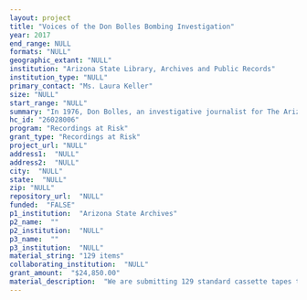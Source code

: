 ```yaml
--- 
layout: project 
title: "Voices of the Don Bolles Bombing Investigation"
year: 2017
end_range: NULL
formats: "NULL"
geographic_extant: "NULL"
institution: "Arizona State Library, Archives and Public Records"
institution_type: "NULL"
primary_contact: "Ms. Laura Keller"
size: "NULL"
start_range: "NULL"
summary: "In 1976, Don Bolles, an investigative journalist for The Arizona Republic, died after a bomb exploded beneath his car in central Phoenix. Many, including Bolles himself, believe that organized criminals were behind the hit. Bolles’s murder has become an infamous mark in Arizona history—a watershed moment which spurred the law officers, politicians and the courts into reform. On a national scale, its notoriety called attention to the dangers of Investigative Journalism and solidified its importance. Forty years later, the bombing is still shrouded in mystery and controversy. The Arizona State Archives is requesting funding to digitize a small portion of tapes from the Bolles Collection that we believe contain valuable information such as police interviews and wiretaps of the case’s most important figures. Their digitization will expand access and provide new information about the criminal activity that spanned many levels of Arizona society during the late twentieth century."
hc_id: "26028006"
program: "Recordings at Risk"
grant_type: "Recordings at Risk"
project_url: "NULL"
address1:  "NULL"
address2:  "NULL"
city:  "NULL"
state:  "NULL"
zip: "NULL"
repository_url:  "NULL"
funded:  "FALSE"
p1_institution:  "Arizona State Archives"
p2_name:  ""
p2_institution:  "NULL"
p3_name:  ""
p3_institution:  "NULL"
material_string: "129 items"
collaborating_institution:  "NULL"
grant_amount:  "$24,850.00"
material_description:  "We are submitting 129 standard cassette tapes to be digitized. The content on these tapes was created between 1968 and 1991, with several undated tapes. They are the result of the Phoenix Police Department’s investigation into Bolles’s murder and were transferred to the State Archives by the State Attorney General’s Office, having been used in the State’s prosecution cases against the three defendants charged with carrying out the bombing. We do not know the provenance of many of the tapes due to the lack of contextual information we received with the records, including the tapes that predate the Bolles murder. We have over 100 linear feet of paper-based records in the Bolles collection that have not been processed. We believe we will find more information on provenance for the audiovisual materials once that occurs. A finding aid for the Bolles Collection is available publicly through our online digital catalog. We currently do not provide access to the tapes, however, due to the instability of the carrier media. We hold all rights to the collection. Our transfer agreement with the Arizona Attorney General’s Office states that only serious historians, researchers and legal practioners may access the Bolles collection, quantified through a written research request and approved by the Archives Director. This practice shall be applied to the digitized audio as well. It should be noted that no researcher who has submitted a request has been turned away. Approved researchers are provided access to the digitized audio once after the Electronic Records Archivist reviews and redacts any private information."
---
```

